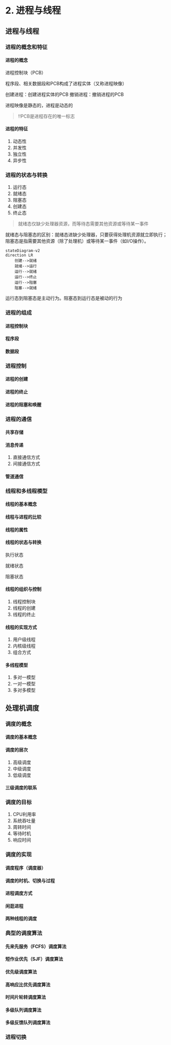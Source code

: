 # 2. 进程与线程

## 进程与线程

### 进程的概念和特征

#### 进程的概念

进程控制块（PCB）

程序段、相关数据段和PCB构成了进程实体（又称进程映像）

创建进程：创建进程实体的PCB
撤销进程：撤销进程的PCB

进程映像是静态的，进程是动态的

> :bangbang:PCB是进程存在的唯一标志

#### 进程的特征

1. 动态性
2. 并发性
3. 独立性
4. 异步性

### 进程的状态与转换

1. 运行态
2. 就绪态
3. 阻塞态
4. 创建态
5. 终止态

> 就绪态仅缺少处理器资源，而等待态需要其他资源或等待某一事件

就绪态与阻塞态的区别：就绪态进缺少处理器，只要获得处理机资源就立即执行；阻塞态是指需要其他资源（除了处理机）或等待某一事件（如I/O操作）。

```mermaid
stateDiagram-v2
direction LR
    创建-->就绪
    就绪-->运行
    运行-->就绪
    运行-->终止
    运行-->阻塞
    阻塞-->就绪
```

运行态到阻塞态是主动行为。阻塞态到运行态是被动的行为

### 进程的组成

#### 进程控制块

#### 程序段

#### 数据段

### 进程控制

#### 进程的创建

#### 进程的终止

#### 进程的阻塞和唤醒

### 进程的通信

#### 共享存储

#### 消息传递

1. 直接通信方式
2. 间接通信方式

#### 管道通信

### 线程和多线程模型

#### 线程的基本概念

#### 线程与进程的比较

#### 线程的属性

#### 线程的状态与转换

执行状态

就绪状态

阻塞状态

#### 线程的组织与控制

1. 线程控制块
2. 线程的创建
3. 线程的终止

#### 线程的实现方式

1. 用户级线程
2. 内核级线程
3. 组合方式

#### 多线程模型

1. 多对一模型
2. 一对一模型
3. 多对多模型

## 处理机调度

### 调度的概念

#### 调度的基本概念

#### 调度的层次

1. 高级调度
2. 中级调度
3. 低级调度

#### 三级调度的联系

### 调度的目标

1. CPU利用率
2. 系统吞吐量
3. 周转时间
4. 等待时机
5. 响应时间

### 调度的实现

#### 调度程序（调度器）

#### 调度的时机、切换与过程

#### 进程调度方式

#### 闲逛进程

#### 两种线程的调度

### 典型的调度算法

#### 先来先服务（FCFS）调度算法

#### 短作业优先（SJF）调度算法

#### 优先级调度算法

#### 高响应比优先调度算法

#### 时间片轮转调度算法

#### 多级队列调度算法

#### 多级反馈队列调度算法

### 进程切换
